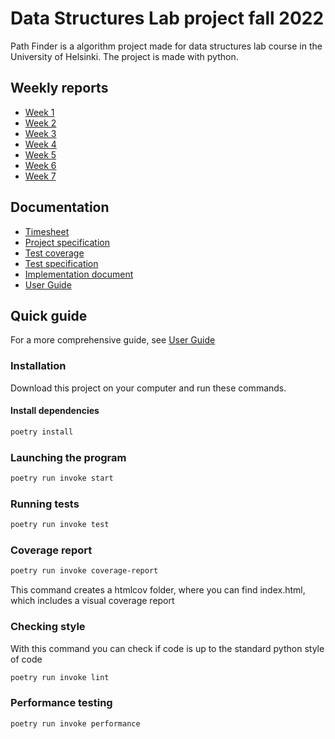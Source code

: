 # Data Structures Lab project fall 2022

Path Finder is a algorithm project made for data structures lab course in the University of Helsinki. The project is made with python.

## Weekly reports
- [Week 1](https://github.com/evahteri/Path-Finder/blob/main/documentation/weekly_reports/week1.md)
- [Week 2](https://github.com/evahteri/Path-Finder/blob/main/documentation/weekly_reports/week2.md)
- [Week 3](https://github.com/evahteri/Path-Finder/blob/main/documentation/weekly_reports/week3.md)
- [Week 4](https://github.com/evahteri/Path-Finder/blob/main/documentation/weekly_reports/week4.md)
- [Week 5](https://github.com/evahteri/Path-Finder/blob/main/documentation/weekly_reports/week5.md)
- [Week 6](https://github.com/evahteri/Path-Finder/blob/main/documentation/weekly_reports/week6.md)
- [Week 7](https://github.com/evahteri/Path-Finder/blob/main/documentation/weekly_reports/week7.md)

## Documentation
- [Timesheet](https://github.com/evahteri/Path-Finder/blob/main/documentation/timesheet.md)
- [Project specification](https://github.com/evahteri/Path-Finder/blob/main/documentation/specification.md)
- [Test coverage](https://github.com/evahteri/Path-Finder/blob/main/documentation/coverage_report.png)
- [Test specification](https://github.com/evahteri/Path-Finder/blob/main/documentation/test_specification.md)
- [Implementation document](https://github.com/evahteri/Path-Finder/blob/main/documentation/implementation.md)
- [User Guide](https://github.com/evahteri/Path-Finder/blob/main/documentation/user_guide.md)


## Quick guide

For a more comprehensive guide, see [User Guide](https://github.com/evahteri/Path-Finder/blob/main/documentation/user_guide.md)

### Installation

Download this project on your computer and run these commands.

#### Install dependencies

```bash
poetry install
```
### Launching the program

```bash
poetry run invoke start
```
### Running tests

```bash
poetry run invoke test
```

### Coverage report

```bash
poetry run invoke coverage-report
```
This command creates a htmlcov folder, where you can find index.html, which includes a visual coverage report

### Checking style

With this command you can check if code is up to the standard python style of code

```bash
poetry run invoke lint
```

### Performance testing


```bash
poetry run invoke performance
```
